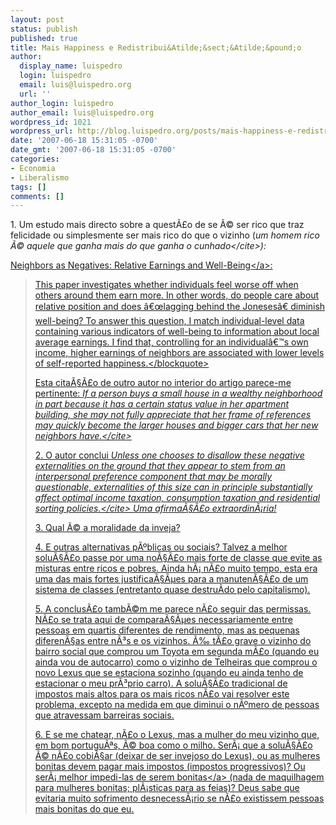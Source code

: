 ```yaml
---
layout: post
status: publish
published: true
title: Mais Happiness e Redistribui&Atilde;&sect;&Atilde;&pound;o
author:
  display_name: luispedro
  login: luispedro
  email: luis@luispedro.org
  url: ''
author_login: luispedro
author_email: luis@luispedro.org
wordpress_id: 1021
wordpress_url: http://blog.luispedro.org/posts/mais-happiness-e-redistribuicao
date: '2007-06-18 15:31:05 -0700'
date_gmt: '2007-06-18 15:31:05 -0700'
categories:
- Economia
- Liberalismo
tags: []
comments: []
---
```

<p>1. Um estudo mais directo sobre a quest&Atilde;&pound;o de se &Atilde;&copy; ser rico que traz felicidade ou simplesmente ser mais rico do que o vizinho (<cite>um homem rico &Atilde;&copy; aquele que ganha mais do que ganha o cunhado<&#47;cite>):
<p><a href="http:&#47;&#47;www.nber.org&#47;~luttmer&#47;relative.pdf">Neighbors as Negatives: Relative Earnings and Well-Being<&#47;a>:<br />
<blockquote>This paper investigates whether individuals feel worse off when others around them earn more. In other words, do people care about relative position and does &acirc;&euro;&oelig;lagging behind the Joneses&acirc;&euro; diminish well-being? To answer this question, I match individual-level data containing various indicators of well-being to information about local average earnings. I find that, controlling for an individual&acirc;&euro;&trade;s own income, higher earnings of neighbors are associated with lower levels of self-reported happiness.<&#47;blockquote>
<p>Esta cita&Atilde;&sect;&Atilde;&pound;o de outro autor no interior do artigo parece-me pertinente: <cite>If a person buys a small house in a wealthy neighborhood in part because it has a certain status value in her apartment building, she may not fully appreciate that her frame of references may quickly become the larger houses and bigger cars that her new neighbors have.<&#47;cite>
<p>2. O autor conclui <cite>Unless one chooses to disallow these negative externalities on the ground that they appear to stem from an interpersonal preference component that may be morally questionable, externalities of this size can in principle substantially affect optimal income taxation, consumption taxation and residential sorting policies.<&#47;cite> Uma afirma&Atilde;&sect;&Atilde;&pound;o extraordin&Atilde;&iexcl;ria!
<p>3. Qual &Atilde;&copy; a moralidade da inveja?
<p>4. E outras alternativas p&Atilde;&ordm;blicas ou sociais? Talvez a melhor solu&Atilde;&sect;&Atilde;&pound;o passe por uma no&Atilde;&sect;&Atilde;&pound;o mais forte de classe que evite as misturas entre ricos e pobres. Ainda h&Atilde;&iexcl; n&Atilde;&pound;o muito tempo, esta era uma das mais fortes justifica&Atilde;&sect;&Atilde;&micro;es para a manuten&Atilde;&sect;&Atilde;&pound;o de um sistema de classes (entretanto quase destru&Atilde;&shy;do pelo capitalismo).
<p>5. A conclus&Atilde;&pound;o tamb&Atilde;&copy;m me parece n&Atilde;&pound;o seguir das permissas. N&Atilde;&pound;o se trata aqui de compara&Atilde;&sect;&Atilde;&micro;es necessariamente entre pessoas em quartis diferentes de rendimento, mas as pequenas diferen&Atilde;&sect;as entre n&Atilde;&sup3;s e os vizinhos. &Atilde;&permil; t&Atilde;&pound;o grave o vizinho do bairro social que comprou um Toyota em segunda m&Atilde;&pound;o (quando eu ainda vou de autocarro) como o vizinho de Telheiras que comprou o novo Lexus que se estaciona sozinho (quando eu ainda tenho de estacionar o meu pr&Atilde;&sup3;prio carro). A solu&Atilde;&sect;&Atilde;&pound;o tradicional de impostos mais altos para os mais ricos n&Atilde;&pound;o vai resolver este problema, excepto na medida em que diminui o n&Atilde;&ordm;mero de pessoas que atravessam barreiras sociais.
<p>6. E se me chatear, n&Atilde;&pound;o o Lexus, mas a mulher do meu vizinho que, em bom portugu&Atilde;&ordf;s, &Atilde;&copy; boa como o milho. Ser&Atilde;&iexcl; que a solu&Atilde;&sect;&Atilde;&pound;o &Atilde;&copy; n&Atilde;&pound;o cobi&Atilde;&sect;ar (deixar de ser invejoso do Lexus), ou as mulheres bonitas devem pagar mais impostos (impostos progressivos)? Ou ser&Atilde;&iexcl; melhor <a href="http:&#47;&#47;instruct.westvalley.edu&#47;lafave&#47;hb.html">impedi-las de serem bonitas<&#47;a> (nada de maquilhagem para mulheres bonitas; pl&Atilde;&iexcl;sticas para as feias)? Deus sabe que evitaria muito sofrimento desnecess&Atilde;&iexcl;rio se n&Atilde;&pound;o existissem pessoas mais bonitas do que eu.</p>
